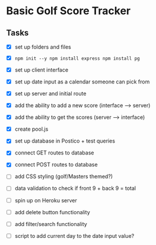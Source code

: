 # Basic Golf Score Tracker

## Tasks
- [x] set up folders and files
- [x] ```npm init --y npm install express npm install pg```
- [x] set up client interface
- [x] set up date input as a calendar someone can pick from
- [x] set up server and initial route
- [x] add the ability to add a new score (interface --> server)
- [x] add the ability to get the scores (server --> interface)
- [x] create pool.js
- [x] set up database in Postico + test queries
- [x] connect GET routes to database
- [x] connect POST routes to database


- [ ] add CSS styling (golf/Masters themed?)
- [ ] data validation to check if front 9 + back 9 = total
- [ ] spin up on Heroku server
- [ ] add delete button functionality
- [ ] add filter/search functionality
- [ ] script to add current day to the date input value?